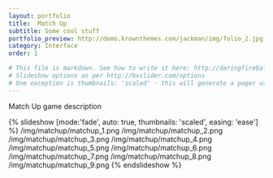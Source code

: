 ```yaml
---
layout: portfolio
title:  Match Up
subtitle: Some cool stuff
portfolio_preview: http://demo.krownthemes.com/jackman/img/folio_2.jpg
category: Interface
order: 1

# This file is markdown. See how to write it here: http://daringfireball.net/projects/markdown/syntax
# Slideshow options as per http://bxslider.com/options
# One exception is thumbnails: 'scaled' - this will generate a pager using thumbnails. It can either be 'scaled', 'thumbed' or 'none'
---
```

 
Match Up game description

{% slideshow [mode:'fade', auto: true, thumbnails: 'scaled', easing: 'ease'] %}
/img/matchup/matchup_1.png
/img/matchup/matchup_2.png
/img/matchup/matchup_3.png
/img/matchup/matchup_4.png
/img/matchup/matchup_5.png
/img/matchup/matchup_6.png
/img/matchup/matchup_7.png
/img/matchup/matchup_8.png
/img/matchup/matchup_9.png
{% endslideshow %}
